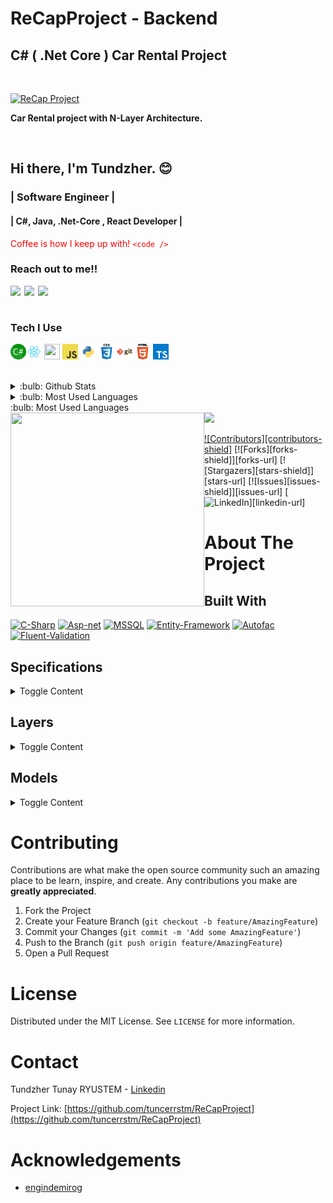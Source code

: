 # ReCapProject - Backend

## C# ( .Net Core ) Car Rental Project


<br />
<p align="left">
  <a href="https://github.com/tuncerrstm/ReCapProject">
    <img width=420 src="https://media.giphy.com/media/sDCma70RplcNG/giphy.gif" alt="ReCap Project">
  </a>
  <p align="left">
   <b> Car Rental project with N-Layer Architecture.</b>
    <br />
  </p>
</p>

<br />

## Hi there, I'm Tundzher. :blush:

### | Software Engineer | 
#### | C#, Java, .Net-Core , React Developer |

<font color="red"> Coffee is how I keep up with! `<code />` </font>


### Reach out to me!!

[<img width="22" src="https://unpkg.com/simple-icons@v4/icons/twitter.svg" align="left" />][twitter]
[<img width="22" src="https://unpkg.com/simple-icons@v4/icons/linkedin.svg" align="left" />][linkedin]
[<img width="22" src="https://unpkg.com/simple-icons@v4/icons/instagram.svg" align="left" />][instagram]


<br/>
<br/>

### Tech I Use

<img src="https://raw.githubusercontent.com/github/explore/80688e429a7d4ef2fca1e82350fe8e3517d3494d/topics/csharp/csharp.png" width="25" height="25" /><img src="https://raw.githubusercontent.com/github/explore/80688e429a7d4ef2fca1e82350fe8e3517d3494d/topics/react/react.png" width="25" height="25" />
<img src="https://camo.githubusercontent.com/2be6c13639334e6be86614b7914afe1c34e76d49f361d515bac94bd7e21e2b49/68747470733a2f2f696d616765732e766578656c732e636f6d2f6d656469612f75736572732f332f3136363430312f69736f6c617465642f707265766965772f62383261613761633366373336646437383537306464336661336661396532342d6a6176612d70726f6772616d6d696e672d6c616e67756167652d69636f6e2d62792d766578656c732e706e67" width="25" height="25" />
<img src="https://raw.githubusercontent.com/github/explore/80688e429a7d4ef2fca1e82350fe8e3517d3494d/topics/javascript/javascript.png" width="25" height="25" />
<img src="https://raw.githubusercontent.com/github/explore/80688e429a7d4ef2fca1e82350fe8e3517d3494d/topics/python/python.png" width="25" height="25" />
<img src="https://raw.githubusercontent.com/github/explore/80688e429a7d4ef2fca1e82350fe8e3517d3494d/topics/css/css.png" width="25" height="25" />
<img src="https://raw.githubusercontent.com/github/explore/80688e429a7d4ef2fca1e82350fe8e3517d3494d/topics/git/git.png" width="25" height="25" />
<img src="https://raw.githubusercontent.com/github/explore/80688e429a7d4ef2fca1e82350fe8e3517d3494d/topics/html/html.png" width="25" height="25" />
<img src="https://raw.githubusercontent.com/github/explore/80688e429a7d4ef2fca1e82350fe8e3517d3494d/topics/typescript/typescript.png" width="25" height="25" />



<br />

<details>
<summary>:bulb: Github Stats</summary>
<img src="https://github-readme-stats.vercel.app/api?username=tuncerrstm&theme=radical" >
</details>
<details>
<summary>:bulb: Most Used Languages</summary>
<img src="https://github-readme-stats.vercel.app/api/top-langs/?username=tuncerrstm&layout=compact" >
</details>
<summary>:bulb: Most Used Languages</summary>
<img src="https://github-readme-stats.vercel.app/api/top-langs/?username=enescerrahoglu&langs_count=8" >
</details>

[twitter]: https://twitter.com/tuncerRstm
[linkedin]: https://www.linkedin.com/in/tuncer-r%C3%BCstemo%C4%9Flu-74917b187/
[instagram]:https://www.instagram.com/toniochmuzi/

<img src="https://media.giphy.com/media/l0M82b7IOZIgunA5Rc/giphy.gif" align ="left" width="310" height="310">


[![Contributors][contributors-shield]][contributors-url]
[![Forks][forks-shield]][forks-url]
[![Stargazers][stars-shield]][stars-url]
[![Issues][issues-shield]][issues-url]
[![LinkedIn][linkedin-shield]][linkedin-url]



# About The Project

## Built With

[![C-Sharp](https://img.shields.io/badge/C%23-239120?style=for-the-badge&logo=c-sharp&logoColor=white)](https://docs.microsoft.com/en-us/dotnet/csharp/)
[![Asp-net](https://img.shields.io/badge/ASP.NET-5C2D91?style=for-the-badge&logo=.net&logoColor=white)](https://dotnet.microsoft.com/apps/aspnet)
[![MSSQL](https://img.shields.io/badge/MSSQL-004880?style=for-the-badge&logo=microsoft-sql-server&logoColor=white)](https://www.microsoft.com/en-us/sql-server/sql-server-2019?rtc=2)
[![Entity-Framework](https://img.shields.io/badge/Entity%20Framework-004880?style=for-the-badge&logo=nuget&logoColor=white)](https://docs.microsoft.com/en-us/ef/)
[![Autofac](https://img.shields.io/badge/Autofac-004880?style=for-the-badge&logo=nuget&logoColor=white)](https://autofac.org/)
[![Fluent-Validation](https://img.shields.io/badge/Fluent%20Validation-004880?style=for-the-badge&logo=nuget&logoColor=white)](https://fluentvalidation.net/)

## Specifications

<details>
  <summary>Toggle Content</summary>

### Cars

#### Public Operations

- Get all cars
  - Searching Cars By Brand, Color
  - Caching
- Get a single car
  - Caching

#### Private Operations

- Add a New Car
  - Authorized users only
  - Field validation
- Edit a Car
  - Authorized users only
  - Field Validation
- Delete a Car
  - Authorized users only

### Car Images

#### Public Operations

- Get a car image
  - Caching
- Get all
  - Searching Car Image By Car
  - Caching

#### Private Operations

- Add (Upload) a New Car Image
  - Authorized users only
  - Save on Disk
- Edit a Car Image
  - Authorized users only
  - Edit on Disk
- Delete a Car Image
  - Authorized users only
  - Delete on Disk

### Brands

#### Public Operations

- Get all brands
- Get a brand

#### Private Operations

- Add a Brand
  - Authorized users only
- Edit a Brand
  - Authorized users only
- Delete a Brand
  - Authorized users only

### Color

#### Public Operations

- Get All Colors
- Get Single Color

#### Private Operations

- Add a Color
  - Authorized users only
- Edit a Color
  - Authorized users only
- Delete a Color
  - Authorized users only

### Customer

#### Public Operations

- Add a Customer

#### Private Operations

- Get All Customers
  - Authorized users only
- Get Single Customer
  - Authorized users only
- Edit a Customer
  - Authorized users only
- Delete a Customer
  - Authorized users only

### Rental

#### Public Operations

- Get All Rentals
  - Searching Rental By Car
  - Logged users only
- Get Single Rental
  - Logged users only
- Add a Rental
  - Logged users only
- Check Car is Rentable
- Check Findeks Score Sufficiency

#### Private Operations

- Edit a Rental
  - Authorized users only
- Delete a Rental
  - Authorized users only

### Users

#### Public Operations

- Get User Detail By Mail
- Add a User
- Update User Details
  - Logged users only

#### Private Operations

- Get a User
  - Searching user by mail
  - Authorized users only
- Get all Users
  - Authorized users only
- Edit a User
  - Authorized users only
- Delete a User
  - Authorized users only

### Authentication

Requests are authenticated using the `Authorization` header and value `Bearer {{token}}`. with a valid JWT.

- Authentication Strategy : JWT
  - JWT Expiration : 10 Minutes For Testing Api
- Registration
  - User can register as a "Admin" or simply "User"
  - Password Salt
  - Password Hash
  - Token includes : "id", "email", "name" and "roles"
  <!-- - Token Are Stored In Cookie -->
- Login
  - User can login with "email" and "password"
  - Everytime a user login, new Token are sent to to client

#### Public Operations

- Login
  - Logged users only
  - Create Access Token
- Register new user
  - Create Access Token
- Check User Exists
- Check user is authenticated
  - Logged users only

#### Private Operations

- Encryption
- Hashing
- JWT

### Operation Claim

#### Public Operations

- Get a Operation Claim
  - Searching Operation Claim by name
- Get all Operation Claim

#### Private Operations

- Add a Operation Claim
  - Authorized users only
- Edit a Operation Claim
  - Authorized users only
- Delete a Operation Claim
  - Authorized users only

### User Operation Claim

#### Public Operations

- Add 'User' Claim

#### Private Operations

- Get a User Operation Claim
  - Authorized users only
- Get all User Operation Claim
  - Authorized users only
- Add a User Operation Claim
  - Authorized users only
- Edit a User Operation Claim
  - Authorized users only
- Delete a User Operation Claim
  - Authorized users only

### Credit Card (Test)

#### Public Operations

- Get a Credit Card
  - Logged users only
- Get all Users
  - Logged users only
  - Searching Credit Card by Customer
- Add a Credit Card
  - Logged users only
- Delete User Details
  - Logged users only

### Payment (Test)

#### Public Operations

- Payment (Fake)

### Findeks (Test)

#### Public Operations

- Searching Findeks by Customer
  - Logged users only
- Add a Findeks
  - Logged users only
- Update a Findeks
  - Logged users only
- Calculate Findeks Score (Fake)

#### Private Operations

- Get a Findeks
  - Authorized users only
- Get all
  - Authorized users only
- Update findeks
  - Authorized users only
- Delete findeks
  - Authorized users only

</details><p></p>

## Layers

<details>
  <summary>Toggle Content</summary>

### Business

Business Layer created to process or control the incoming information according to the required conditions.

### Core

Core layer containing various particles independent of the project.

### DataAccess

Data Access Layer created to perform database CRUD operations.

### Entities

Entities Layer created for database tables.

### WebAPI

Web API Layer that opens the business layer to the internet.

</details><p></p>

## Models

<details>
  <summary>Toggle Content</summary>

### Brands

| Name | Data Type    | Allow Nulls | Default |
| :--- | :----------- | :---------- | :------ |
| Id   | int          | False       |         |
| Name | nvarchar(25) | False       |         |

### Car Images

| Name      | Data Type     | Allow Nulls | Default |
| :-------- | :------------ | :---------- | :------ |
| Id        | int           | False       |         |
| CarId     | int           | False       |         |
| ImagePath | nvarchar(MAX) | False       |         |
| Date      | datetime      | False       |         |

### Car

| Name            | Data Type     | Allow Nulls | Default |
| :-------------- | :------------ | :---------- | :------ |
| Id              | int           | False       |         |
| Name            | nvarchar(50)  | False       |         |
| BrandId         | int           | False       |         |
| ColorId         | int           | False       |         |
| DailyPrice      | decimal(18,0) | False       |         |
| ModelYear       | smallint      | False       |         |
| Description     | nvarchar(50)  | True        |         |
| MinFindeksScore | smallint      | False       | ((0))   |

### Color

| Name | Data Type    | Allow Nulls | Default |
| :--- | :----------- | :---------- | :------ |
| Id   | int          | False       |         |
| Name | nvarchar(25) | False       |         |

### Credit Card (Test)

| Name        | Data Type     | Allow Nulls | Default |
| :---------- | :------------ | :---------- | :------ |
| Id          | int           | False       |         |
| CustomerId  | int           | False       |         |
| NameSurname | nvarchar(100) | False       |         |
| CardNumber  | nvarchar(25)  | False       |         |
| ExpMonth    | tinyint       | False       |         |
| ExpYear     | tinyint       | False       |         |
| Cvc         | nvarchar(3)   | False       |         |
| CardType    | nvarchar(20)  | False       |         |

### Customer

| Name        | Data Type    | Allow Nulls | Default |
| :---------- | :----------- | :---------- | :------ |
| Id          | int          | False       |         |
| UserId      | int          | False       |         |
| CompanyName | nvarchar(50) | True        |         |

### Findeks (Test)

| Name             | Data Type    | Allow Nulls | Default |
| :--------------- | :----------- | :---------- | :------ |
| Id               | int          | False       |         |
| CustomerId       | int          | False       |         |
| NationalIdentity | nvarchar(50) | False       |         |
| Score            | smallint     | False       | ((0))   |

### OperationClaims

| Name | Data Type    | Allow Nulls | Default |
| :--- | :----------- | :---------- | :------ |
| Id   | int          | False       |         |
| Name | varchar(250) | False       |         |

### Rental

| Name          | Data Type | Allow Nulls | Default |
| :------------ | :-------- | :---------- | :------ |
| Id            | int       | False       |         |
| CarId         | int       | False       |         |
| CustomerId    | int       | False       |         |
| RentStartDate | datetime  | False       |         |
| RentEndDate   | datetime  | False       |         |
| ReturnDate    | datetime  | True        |         |

### UserOperationClaims

| Name             | Data Type | Allow Nulls | Default |
| :--------------- | :-------- | :---------- | :------ |
| Id               | int       | False       |         |
| UserId           | int       | False       |         |
| OperationClaimId | int       | False       |         |

### Users

| Name         | Data Type      | Allow Nulls | Default |
| :----------- | :------------- | :---------- | :------ |
| Id           | int            | False       |         |
| FirstName    | nvarchar(50)   | False       |         |
| LastName     | nvarchar(50)   | False       |         |
| Email        | nvarchar(50)   | False       |         |
| PasswordHash | varbinary(500) | False       |         |
| PasswordSalt | varbinary(500) | False       |         |
| Status       | bit            | False       |         |

</details><p></p>

# Contributing

Contributions are what make the open source community such an amazing place to be learn, inspire, and create. Any contributions you make are **greatly appreciated**.

1. Fork the Project
2. Create your Feature Branch (`git checkout -b feature/AmazingFeature`)
3. Commit your Changes (`git commit -m 'Add some AmazingFeature'`)
4. Push to the Branch (`git push origin feature/AmazingFeature`)
5. Open a Pull Request

# License

Distributed under the MIT License. See `LICENSE` for more information.

# Contact

Tundzher Tunay RYUSTEM - [Linkedin](https://www.linkedin.com/in/tuncer-r%C3%BCstemo%C4%9Flu-74917b187/)

Project Link: [https://github.com/tuncerrstm/ReCapProject](https://github.com/tuncerrstm/ReCapProject)

# Acknowledgements

- [engindemirog](https://www.linkedin.com/in/engindemirog/)

[contributors-url]: https://github.com/tuncerrstm/ReCapProject/graphs/contributors
[linkedin-shield]: https://https://www.linkedin.com/in/tuncer-r%C3%BCstemo%C4%9Flu-74917b187/

